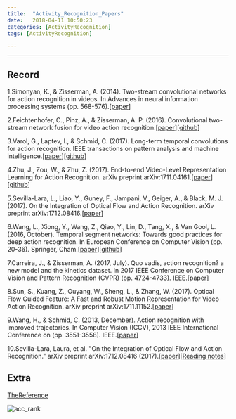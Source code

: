 ```yaml
---
title:  "Activity_Recognition_Papers"   
date:   2018-04-11 10:50:23  
categories: [ActivityRecognition]  
tags: [ActivityRecognition]  

---
```


<script type="text/javascript"
   src="https://cdn.mathjax.org/mathjax/latest/MathJax.js?config=TeX-AMS-MML_HTMLorMML">
</script>
<script type="text/x-mathjax-config"> MathJax.Hub.Config({ TeX: { equationNumbers: { autoNumber: "all" } } }); </script>


---

## Record

1.Simonyan, K., & Zisserman, A. (2014). Two-stream convolutional networks for action recognition in videos. In Advances in neural information processing systems (pp. 568-576).[[paper](https://www.cv-foundation.org/openaccess/content_cvpr_2016/papers/Feichtenhofer_Convolutional_Two-Stream_Network_CVPR_2016_paper.pdf)]

2.Feichtenhofer, C., Pinz, A., & Zisserman, A. P. (2016). Convolutional two-stream network fusion for video action recognition.[[paper](https://www.cv-foundation.org/openaccess/content_cvpr_2016/papers/Feichtenhofer_Convolutional_Two-Stream_Network_CVPR_2016_paper.pdf)][[github](https://github.com/feichtenhofer/twostreamfusion)]

3.Varol, G., Laptev, I., & Schmid, C. (2017). Long-term temporal convolutions for action recognition. IEEE transactions on pattern analysis and machine intelligence.[[paper](https://arxiv.org/pdf/1604.04494)][[github](https://github.com/gulvarol/ltc)]

4.Zhu, J., Zou, W., & Zhu, Z. (2017). End-to-end Video-Level Representation Learning for Action Recognition. arXiv preprint arXiv:1711.04161.[[paper](https://arxiv.org/pdf/1711.04161)][[github](https://github.com/zhujiagang/DTPP)]

5.Sevilla-Lara, L., Liao, Y., Guney, F., Jampani, V., Geiger, A., & Black, M. J. (2017). On the Integration of Optical Flow and Action Recognition. arXiv preprint arXiv:1712.08416.[[paper](https://arxiv.org/pdf/1712.08416)]

6.Wang, L., Xiong, Y., Wang, Z., Qiao, Y., Lin, D., Tang, X., & Van Gool, L. (2016, October). Temporal segment networks: Towards good practices for deep action recognition. In European Conference on Computer Vision (pp. 20-36). Springer, Cham.[[paper](https://arxiv.org/pdf/1608.00859)][[github](https://github.com/yjxiong/temporal-segment-networks)]

7.Carreira, J., & Zisserman, A. (2017, July). Quo vadis, action recognition? a new model and the kinetics dataset. In 2017 IEEE Conference on Computer Vision and Pattern Recognition (CVPR) (pp. 4724-4733). IEEE.[[paper](http://openaccess.thecvf.com/content_cvpr_2017/papers/Carreira_Quo_Vadis_Action_CVPR_2017_paper.pdf)]

8.Sun, S., Kuang, Z., Ouyang, W., Sheng, L., & Zhang, W. (2017). Optical Flow Guided Feature: A Fast and Robust Motion Representation for Video Action Recognition. arXiv preprint arXiv:1711.11152.[[paper](https://arxiv.org/pdf/1711.11152)]

9.Wang, H., & Schmid, C. (2013, December). Action recognition with improved trajectories. In Computer Vision (ICCV), 2013 IEEE International Conference on (pp. 3551-3558). IEEE.[[paper](https://www.cv-foundation.org/openaccess/content_iccv_2013/papers/Wang_Action_Recognition_with_2013_ICCV_paper.pdf)]

10.Sevilla-Lara, Laura, et al. "On the Integration of Optical Flow and Action Recognition." arXiv preprint arXiv:1712.08416 (2017).[[paper](https://arxiv.org/pdf/1712.08416.pdf)][[Reading notes]()]

## Extra


[TheReference](https://arxiv.org/pdf/1711.04161)

![acc_rank](http://owvctf4l4.bkt.clouddn.com/acc_rank.png)
